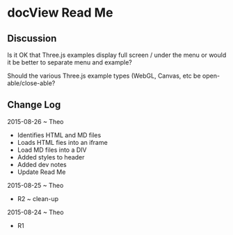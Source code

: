 docView Read Me
===

## Discussion

Is it OK that Three.js examples display full screen / under the menu or would it be better to separate menu and example?

Should the various Three.js example types (WebGL, Canvas, etc be open-able/close-able?

## Change Log

2015-08-26 ~ Theo

* Identifies HTML and MD files
* Loads HTML fies into an iframe
* Load MD files into a DIV
* Added styles to header
* Added dev notes
* Update Read Me

2015-08-25 ~ Theo

* R2 ~ clean-up

2015-08-24 ~ Theo

* R1